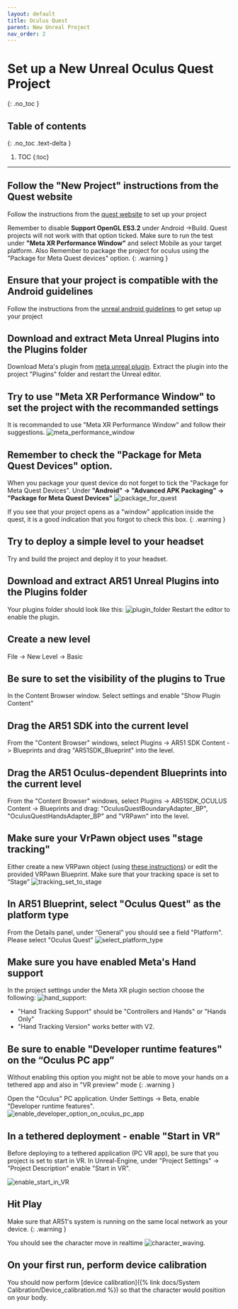 ```yaml
---
layout: default
title: Oculus Quest
parent: New Unreal Project
nav_order: 2
---
```


# Set up a New Unreal Oculus Quest Project
{: .no_toc }

## Table of contents
{: .no_toc .text-delta }

1. TOC
{:toc}

---


## Follow the "New Project" instructions from the Quest website
Follow the instructions from the [quest website](https://developer.oculus.com/documentation/unreal/unreal-quick-start-guide-quest/)  to set up your project

Remember to disable **Support OpenGL ES3.2** under Android ->Build. Quest projects will not work with that option ticked. Make sure to run the test under **"Meta XR Performance Window"** and select Mobile as your target platform. Also Remember to package the project for oculus using the "Package for Meta Quest devices" option.
{: .warning }

## Ensure that your project is compatible with the Android guidelines
Follow the instructions from the [unreal android guidelines](https://docs.unrealengine.com/5.0/en-US/how-to-set-up-android-sdk-and-ndk-for-your-unreal-engine-development-environment/)  to get setup up your project

## Download and extract Meta Unreal Plugins into the Plugins folder

Download Meta's plugin from [meta unreal plugin](https://developer.oculus.com/downloads/package/unreal-engine-5-integration/). Extract the plugin into the project "Plugins" folder and restart the Unreal editor.

## Try to use "Meta XR Performance Window" to set the project with the recommanded settings
It is recommanded to use "Meta XR Performance Window" and follow their suggestions.
![meta_performance_window](/assets/images/unreal_meta_performance_window.png)

## Remember to check the "Package for Meta Quest Devices" option.
When you package your quest device do not forget to tick the "Package for Meta Quest Devices".
Under **"Android" -> "Advanced APK Packaging" -> "Package for Meta Quest Devices"**
![package_for_quest](/assets/images/unreal_package_for_meta_quest_devices.png)

If you see that your project opens as a "window" application inside the quest,
it is a good indication that you forgot to check this box.
{: .warning }

## Try to deploy a simple level to your headset
Try and build the project and deploy it to your headset.

## Download and extract AR51 Unreal Plugins into the Plugins folder
Your plugins folder should look like this:
![plugin_folder](/assets/images/unreal_plugin_folder.png)
Restart the editor to enable the plugin.

## Create a new level
File -> New Level -> Basic

## Be sure to set the visibility of the plugins to True
In the Content Browser window. Select settings and enable "Show Plugin Content"

## Drag the AR51 SDK into the current level
From the "Content Browser" windows, select Plugins -> AR51 SDK Content -> Blueprints and drag "AR51SDK_Blueprint" into the level. 

## Drag the AR51 Oculus-dependent Blueprints into the current level
From the "Content Browser" windows, select Plugins -> AR51SDK_OCULUS Content -> Blueprints and drag: "OculusQuestBoundaryAdapter_BP", "OculusQuestHandsAdapter_BP" and "VRPawn" into the level. 

## Make sure your VrPawn object uses "stage tracking"
Either create a new VRPawn object (using [these instructions](https://hub.vive.com/storage/docs/en-us/UnrealPlugin/VRPawn.html)) or edit the provided VRPawn Blueprint.
Make sure that your tracking space is set to “Stage” ![tracking_set_to_stage](/assets/images/unreal_vrpawn_tracking_origin_set_to_stage.png)

## In AR51 Blueprint, select "Oculus Quest" as the platform type
From the Details panel, under “General” you should see a field "Platform". Please select "Oculus Quest"  ![select_platform_type](/assets/images/unreal_select_plaform_type.png)


## Make sure you have enabled Meta's Hand support
In the project settings under the Meta XR plugin section choose the following: ![hand_support](/assets/images/unreal_enable_meta_hand_support.png):
* "Hand Tracking Support"  should be "Controllers and Hands" or "Hands Only"
* "Hand Tracking Version"  works better with V2.


## Be sure to enable "Developer runtime features" on the “Oculus PC app”
Without enabling this option you might not be able to move your hands on a tethered app and also in "VR preview" mode
{: .warning }

Open the "Oculus" PC application.
Under Settings -> Beta, enable "Developer runtime features".
![enable_developer_option_on_oculus_pc_app](/assets/images/enable_developer_on_quest_pc_app.png)

## In a tethered deployment - enable "Start in VR"
Before deploying to a tethered application (PC VR app), be sure that you project is set to start in VR.
In Unreal-Engine, under "Project Settings" -> "Project Description" enable "Start in VR".

![enable_start_in_VR](/assets/images/unreal_engine_start_in_VR.png)


## Hit Play 
Make sure that AR51's system is running on the same local network as your device.
{: .warning }

You should see the character move in realtime ![character_waving](/assets/images/unreal_character_waving.png).

## On your first run, perform device calibration
You should now perform [device calibration]({% link docs/System Calibration/Device_calibration.md %})  so that the character would position on your body.
